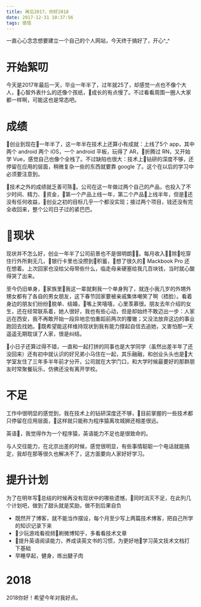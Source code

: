 ```yaml
---
title: 再见2017，你好2018
date: 2017-12-31 10:37:56
tags: 感悟
---
```


一直心心念念想要建立一个自己的个人网站，今天终于搞好了，开心^_^

# 开始絮叨

今天是2017年最后一天，毕业一年半了，过年就25了，却感觉一点也不像个大人，心智外表什么的还像个孩纸，成长的有点慢了。不过看看周围一圈人大家都一样啊，可能这也是常态吧。

# 成绩

创业到现在一年半了，这一年半在技术上还算小有成就：上线了5个 app，其中两个 android 两个 iOS，一个 android 平板，玩得了 AR，折腾过 RN，又开始学 Vue，感觉自己也像个全栈了。不过缺陷也很大：技术上钻研的深度不够，还停留在应用的层面，稍微复杂一些的东西就要靠 google 了。这个在以后的学习中必须要注意到。

技术之外的成绩就乏善可陈。公司在这一年做过两个自己的产品，也投入了不少时间、精力、资金，第一个产品上线一年，第二个产品上线半年，但是还没有任何收益，创业之初的目标几乎一个都没实现；接过两个项目，钱还没有完全收回来，整个公司日子过的紧巴巴。

# 现状

现状并不怎么好，创业一年半了公司前景也不是很明朗。每月收入除吃穿住行外所剩无几，银行卡里也没攒到积蓄，想了很久的 Mackbook Pro 还在想着。上次回家也没给父母带些什么，临走母亲硬塞给我几百块钱，当时就心酸得哭了出来。

至今仍旧单身，家族里我这一辈就剩我一个单身狗了，就连小我几岁的外甥外甥女都有了各自的男女朋友，这下春节回家要被亲戚集体嘲笑了啊（捂脸）。看着身边的朋友们纷纷脱单、结婚，嘴上笑嘻嘻，心里羡慕很。朋友去年介绍的女生，还在经常联系着，她人很好，我也有些心动，但是却始终不敢迈出一步：人家远在西安，我不再敢开始一段异地恋怕重蹈前两次的覆辙；又没法放弃这边的事业跑回去找她。既希望能这样维持现状到我有能力撑起自信去追她，又害怕那一天遥遥无期耽误了人家，很是纠结。

小日子还算过得不错，一直和一起打拼的同事也是大学同学（虽然出差半年了还没回来）还有初中就认识的好兄弟小马住在一起，其乐融融，和创业头头也是大学室友住了三年多半年前才分开，公司就在大学门口，和大学时候最要好的那群朋友时常聚餐玩乐，仿佛还没有离开学校。

# 不足

工作中很明显的感觉到，我在技术上的钻研深度还不够，目前掌握的一些技术都只停留在应用层面，这样就只能称为程序猿离攻城狮还相差很远。

英语，我觉得作为一个程序猿，英语能力不足也是很致命的。

与人交往能力，在北京出差的时候，感觉很明显，有些事情聪聪一个电话就能搞定，我却在那等很久也解决不了，这方面要向人家好好学习。

# 提升计划

为了在明年写总结的时候再没有现状中的哪些遗憾，同时消灭不足，在此列几个计划吧，做到了甜头就是奖励，做不到后果自负

* 既然开了博客，就不能当作摆设，每个月至少写上两篇技术博客，把自己所学的知识记录下来
* 少玩游戏看视频刷微博知乎，多看看技术文章
* 提升英语阅读能力，养成读英文书的习惯，为更好地学习英文技术文档打下基础
* 早睡早起，健身，练出腱子肉

# 2018

2018你好！希望今年对我好点。